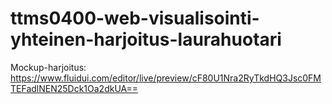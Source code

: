 # ttms0400-web-visualisointi-yhteinen-harjoitus-laurahuotari

Mockup-harjoitus: https://www.fluidui.com/editor/live/preview/cF80U1Nra2RyTkdHQ3Jsc0FMTEFadlNEN25Dck1Oa2dkUA==
